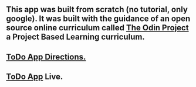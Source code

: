 ## This app was built from scratch (no tutorial, only google). It was built with the guidance of an open source online curriculum called  <a href="https://www.theodinproject.com/">The Odin Project</a> a Project Based Learning curriculum.


## <a href="https://www.theodinproject.com/courses/javascript/lessons/todo-list">ToDo App Directions.</a>

## <a href="https://todo-app-laventure.herokuapp.com/">ToDo App</a> Live.
 


